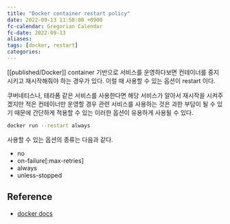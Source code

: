 ```yaml
---
title: "Docker container restart policy"
date: 2022-09-13 11:58:00 +0900
fc-calendar: Gregorian Calendar
fc-date: 2022-09-13
aliases: 
tags: [docker, restart]
categories: 
---
```


[[published/Docker]] container 기반으로 서비스를 운영하다보면 컨테이너를 중지시키고 재시작해줘야 하는 경우가 있다. 이럴 때 사용할 수 있는 옵션이 restart 이다.

쿠버네티스나, 테라폼 같은 서비스를 사용한다면 해당 서비스가 알아서 재시작을 시켜주겠지만 적은 컨테이너만 운영할 경우 관련 서비스를 사용하는 것은 과한 부담이 될 수 있기 때문에 간단하게 적용할 수 있는 이러한 옵션이 유용하게 사용될 수 있다.

```bash
docker run --restart always
```

사용할 수 있는 옵션의 종류는 다음과 같다.

- no
- on-failure[:max-retries]
- always
- unless-stopped

## Reference

- [docker docs](https://docs.docker.com/config/containers/start-containers-automatically/)
